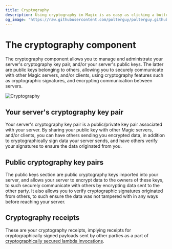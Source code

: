 ```yaml
---
title: Cryptography
description: Using cryptography in Magic is as easy as clicking a button. The integrated cryptography component allows you to easily create as many cryptography key pairs as you wish, and/or import public keys belonging to others, resulting in that you can securely communicate with anyone you wish.
og_image: "https://raw.githubusercontent.com/polterguy/polterguy.github.io/master/images/crypto-receipt.jpg"
---
```


# The cryptography component

The cryptography component allows you to manage and administrate your server's cryptography key pair, and/or your
server's public keys. The latter are public keys belonging to others, allowing you to securely communicate
with other Magic servers, and/or clients, using cryptography features such as cryptographic
signatures, and encrypting communication between servers.

![Cryptography](https://raw.githubusercontent.com/polterguy/polterguy.github.io/master/images/crypto-receipt.jpg)

## Your server's cryptography key pair

Your server's cryptography key pair is a public/private key pair associated with your server. By sharing your public key
with other Magic servers, and/or clients, you can have others sending you encrypted data, in addition
to cryptographically sign data your server sends, and have others verify your signatures to ensure the
data originated from you.

## Public cryptography key pairs

The public keys section are public cryptography keys imported into your server, and allows your server to
encrypt data to the owners of these keys, to such securely communicate with others by encrypting data sent
to the other party. It also allows you to verify cryptographic signatures originated from others, to such
ensure the data was not tampered with in any ways before reaching your server.

## Cryptography receipts

These are your cryptography receipts, implying receipts for cryptographically signed payloads sent by other
parties as a part of [cryptographically secured lambda invocations](/tutorials/crypto-lambda-http/).
